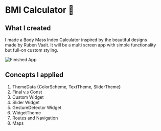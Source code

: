 # BMI Calculator 💪

## What I created 

I made a Body Mass Index Calculator inspired by the beautiful designs made by Ruben Vaalt. It will be a multi screen app with simple functionality but full-on custom styling.

![Finished App](https://github.com/londonappbrewery/Images/blob/master/bmi-calc-demo.gif)

## Concepts I applied
1. ThemeData {ColorScheme, TextTheme, SliderTheme}
2. Final v.s Const 
3. Custom Widget 
4. Slider Widget
5. GestureDetector Widget
6. WidgetTheme 
7. Routes and Navigation
8. Maps